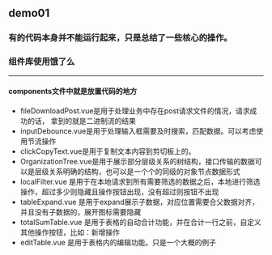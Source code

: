 ## demo01

### 有的代码本身并不能运行起来，只是总结了一些核心的操作。
### 组件库使用饿了么
---
#### components文件中就是放置代码的地方
- fileDownloadPost.vue是用于处理业务中存在post请求文件的情况，请求成功的话， 拿到的就是二进制流的结果
- inputDebounce.vue是用于处理输入框需要及时搜索，匹配数据。可以考虑使用节流操作
- clickCopyText.vue是用于复制文本内容到剪切板上的。
- OrganizationTree.vue是用于展示部分层级关系的树结构，接口传输的数据可以是层级关系明确的结构，也可以是一个个的同级的对象节点数据形式
- localFilter.vue 是用于在本地请求到所有需要筛选的数据之后，本地进行筛选操作，超过多少则隐藏且操作按钮出现，没有超过则按钮不出现
- tableExpand.vue 是用于expand展示子数据，对应位置需要合父数据对齐，并且没有子数据的，展开图标需要隐藏
- totalSumTable.vue 是用于表格的自动合计功能，并在合计一行之前，自定义其他操作按钮，比如：新增操作
- editTable.vue 是用于表格内的编辑功能。只是一个大概的例子